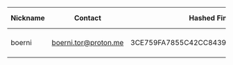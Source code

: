 | Nickname |  Contact | Hashed Fingerprint	| Running | Flags | Last Seen | First Seen | Last Restarted | Advertised Bandwidth | Platform | Version | Version Status | Recommended Version | BridgeDB Distributor | OR Addresses | Transports | BlockList |
|---|---|---|---|---|---|---|---|---|---|---|---|---|---|---|---|---|
|boerni | boerni.tor@proton.me | 3CE759FA7855C42CC8439D759545B9C9854EDAB0 | true | Running, V2Dir, Valid | 2025-08-07 01:48:22 | 2025-08-07 01:18:23 | 2025-08-07 00:51:14 | 0 | Tor 0.4.8.12 on Linux | 0.4.8.12 | recommended | true | N/A | 10.69.169.66:54018 |  | |
